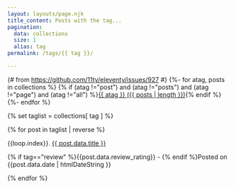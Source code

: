 ```yaml
---
layout: layouts/page.njk
title_content: Posts with the tag...
pagination:
  data: collections
  size: 1
  alias: tag
permalink: /tags/{{ tag }}/

---
```


{# from https://github.com/11ty/eleventy/issues/927 #}
{%- for atag, posts in collections %}
{% if (atag !="post") and (atag !="posts") and (atag !="page") and (atag !="all")  %}<a href="/tags/{{ atag }}" class="tagpill ft-size-normal {% if atag==tag %}tagpill_selected{% endif %}">{{ atag }}&nbsp;({{ posts | length }})</a>{% endif %}{%- endfor %}



<div class="grid_posts">
{% set taglist = collections[ tag ] %}

{% for post in taglist | reverse %}

<div class="fix-children grid_post_container grid_post_taglist summary_text {% if post.data.title==collections.posts[0].data.title %}grid_post_latest{% endif %}">
<p class=" undecorate_link">{{loop.index}}. <a class="main_link" href="{{ post.url | url }}">{{ post.data.title }}</a><br>
<p class="ft-size-small">{% if tag=="review" %}{{post.data.review_rating}} - {% endif %}Posted on {{post.data.date | htmlDateString }}</p>

</div>
{% endfor %}
  
</div>